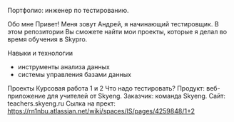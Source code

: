 Портфолио: инженер по тестированию.

Обо мне
Привет! Меня зовут Андрей, я начинающий тестировщик. В этом репозитории Вы сможете найти мои проекты, которые я делал во время обучения в Skypro.

Навыки и технологии
- инструменты анализа данных
- системы управления базами данных

Проекты
Курсовая работа 1 и 2
Что надо тестировать?
Продукт: веб-приложение для учителей от Skyeng.
Заказчик: команда Skyeng.
Сайт: teachers.skyeng.ru
Сылка на прект: https://rn1nbu.atlassian.net/wiki/spaces/IS/pages/4259848/1+2



